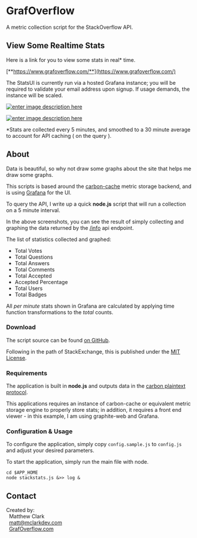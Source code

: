 # GrafOverflow

A metric collection script for the StackOverflow API.

## View Some Realtime Stats

Here is a link for you to view some stats in real* time.

[**https://www.grafoverflow.com/**](https://www.grafoverflow.com/)

The StatsUI is currently run via a hosted Grafana instance; you will be required to validate your email address upon signup. If usage demands, the instance will be scaled.

[![enter image description here][1]][1]

[![enter image description here][2]][2]

*Stats are collected every 5 minutes, and smoothed to a 30 minute average to account for API caching ( on the query ).

## About

Data is beautiful, so why not draw some graphs about the site that helps me draw some graphs.

This scripts is based around the [carbon-cache](http://graphite.readthedocs.io/en/latest/carbon-daemons.html) metric storage backend, and is using [Grafana](https://grafana.com/) for the UI.

To query the API, I write up a quick **node.js** script that will run a collection on a 5 minute interval.

In the above screenshots, you can see the result of simply collecting and graphing the data returned by the [/info](https://api.stackexchange.com/docs/info) api endpoint.

The list of statistics collected and graphed:

- Total Votes
- Total Questions
- Total Answers
- Total Comments
- Total Accepted
- Accepted Percentage
- Total Users
- Total Badges

All _per minute_ stats shown in Grafana are calculated by applying time function transformations to the _total_ counts.

### Download

The script source can be found [on GitHub](https://github.com/mclarkdev/GrafOverflow).

Following in the path of StackExchange, this is published under the [MIT License](https://opensource.org/licenses/MIT).

### Requirements

The application is built in **node.js** and outputs data in the [carbon plaintext protocol](http://graphite.readthedocs.io/en/latest/feeding-carbon.html#the-plaintext-protocol).

This applications requires an instance of carbon-cache or equivalent metric storage engine to properly store stats; in addition, it requires a front end viewer - in this example, I am using graphite-web and Grafana.

### Configuration & Usage

To configure the application, simply copy `config.sample.js` to `config.js` and adjust your desired parameters.

To start the application, simply run the main file with node.

    cd $APP_HOME
    node stackstats.js &>> log &

## Contact

Created by:<br/>
&nbsp;&nbsp;Matthew Clark<br/>
&nbsp;&nbsp;matt@mclarkdev.com<br/>
&nbsp;&nbsp;[GrafOverflow.com](https://www.grafoverflow.com)


  [1]: https://i.stack.imgur.com/WLBWB.png
  [2]: https://i.stack.imgur.com/dcui7.png
